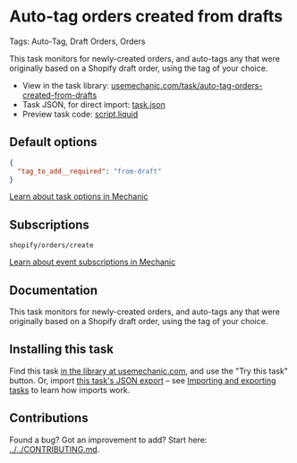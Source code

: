 # Auto-tag orders created from drafts

Tags: Auto-Tag, Draft Orders, Orders

This task monitors for newly-created orders, and auto-tags any that were originally based on a Shopify draft order, using the tag of your choice.

* View in the task library: [usemechanic.com/task/auto-tag-orders-created-from-drafts](https://usemechanic.com/task/auto-tag-orders-created-from-drafts)
* Task JSON, for direct import: [task.json](../../tasks/auto-tag-orders-created-from-drafts.json)
* Preview task code: [script.liquid](./script.liquid)

## Default options

```json
{
  "tag_to_add__required": "from-draft"
}
```

[Learn about task options in Mechanic](https://docs.usemechanic.com/article/471-task-options)

## Subscriptions

```liquid
shopify/orders/create
```

[Learn about event subscriptions in Mechanic](https://docs.usemechanic.com/article/408-subscriptions)

## Documentation

This task monitors for newly-created orders, and auto-tags any that were originally based on a Shopify draft order, using the tag of your choice.

## Installing this task

Find this task [in the library at usemechanic.com](https://usemechanic.com/task/auto-tag-orders-created-from-drafts), and use the "Try this task" button. Or, import [this task's JSON export](../../tasks/auto-tag-orders-created-from-drafts.json) – see [Importing and exporting tasks](https://docs.usemechanic.com/article/505-importing-and-exporting-tasks) to learn how imports work.

## Contributions

Found a bug? Got an improvement to add? Start here: [../../CONTRIBUTING.md](../../CONTRIBUTING.md).
